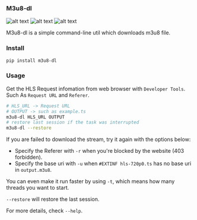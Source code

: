 ### M3u8-dl

![alt text](https://img.shields.io/pypi/v/m3u8_dl.svg)
![alt text](https://img.shields.io/travis/kedpter/m3u8_dl.svg)
![alt text](https://readthedocs.org/projects/m3u8_dl/badge/?version=latest)

M3u8-dl is a simple command-line util which downloads m3u8 file.


### Install

```bash
pip install m3u8-dl
```

### Usage

Get the HLS Request infomation from web browser with `Developer Tools`.
Such As `Request URL` and `Referer`.

```bash
# HLS_URL -> Request URL
# OUTPUT -> such as example.ts
m3u8-dl HLS_URL OUTPUT
# restore last session if the task was interrupted
m3u8-dl --restore
```

If you are failed to download the stream, try it again with the options below:
- Specify the Referer with `-r` when you're blocked by the website (403 forbidden).
- Specify the base uri with `-u` when `#EXTINF hls-720p0.ts` has no base uri in `output.m3u8`.

You can even make it run faster by using `-t`, which means how many threads you want to start.

`--restore` will restore the last session.

For more details, check `--help`.
